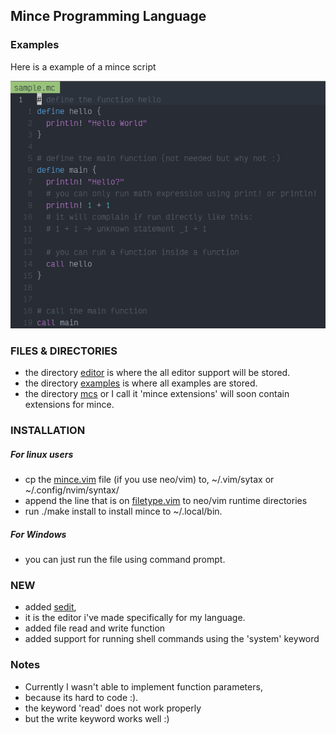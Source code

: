 ## Mince Programming Language  


### Examples

Here is a example of a mince script


![example](./screenshots/example.png)


### FILES & DIRECTORIES
- the directory [editor](./editor) is where the all editor support will be stored.
- the directory [examples](./examples) is where all examples are stored.
- the directory [mcs](./mcs) or I call it 'mince extensions' will soon contain extensions for mince.

### INSTALLATION
##### For linux users
- cp the [mince.vim](./editor/vim/mince.vim) file (if you use neo/vim) to, ~/.vim/sytax or ~/.config/nvim/syntax/
- append the line that is on [filetype.vim](./editor/vim/filetype.vim) to neo/vim runtime directories
- run ./make install to install mince to ~/.local/bin.
##### For Windows
- you can just run the file using command prompt.


### NEW
- added [sedit](https://github.com/nathan-the-coder/sedit),
- it is the editor i've made specifically for my language.
- added file read and write function
- added support for running shell commands using the 'system' keyword 


### Notes
- Currently I wasn't able to implement function parameters,
- because its hard to code :).
- the keyword 'read' does not work properly
- but the write keyword works well :) 
